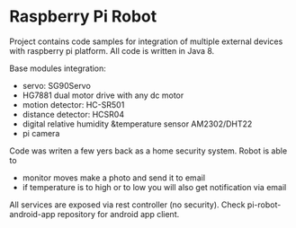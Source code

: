 # Raspberry Pi Robot

Project contains code samples for integration of multiple external devices with raspberry pi platform.
All code is written in Java 8.

Base modules integration:
 - servo: SG90Servo
 - HG7881 dual  motor drive with any dc motor
 - motion detector: HC-SR501
 - distance detector: HCSR04
 - digital relative humidity &temperature sensor AM2302/DHT22 
 - pi camera

Code was writen a few yers back as a home security system. Robot is able to
 - monitor moves make a photo and send it to email
 - if temperature is to high or to low you will also get notification via email
 

All services are exposed via rest controller (no security).
Check pi-robot-android-app repository for android app client.


